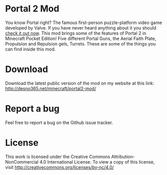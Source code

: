 # Portal 2 Mod
You know Portal right? The famous first-person puzzle-platform video game developed by Valve. If you have never heard anything about it you should [check it out now](http://www.thinkwithportals.com/).
This mod brings some of the features of Portal 2 in Minecraft Pocket Edition!
Five different Portal Guns, the Aerial Faith Plate, Propulsion and Repulsion gels, Turrets. These are some of the things you can find inside this mod.

# Download
Download the latest public version of the mod on my website at this link: http://desno365.net/minecraft/portal2-mod/

# Report a bug
Feel free to report a bug on the Github issue tracker.

# License
This work is licensed under the Creative Commons Attribution- NonCommercial 4.0 International License. To view a copy
of this license, visit http://creativecommons.org/licenses/by-nc/4.0/
